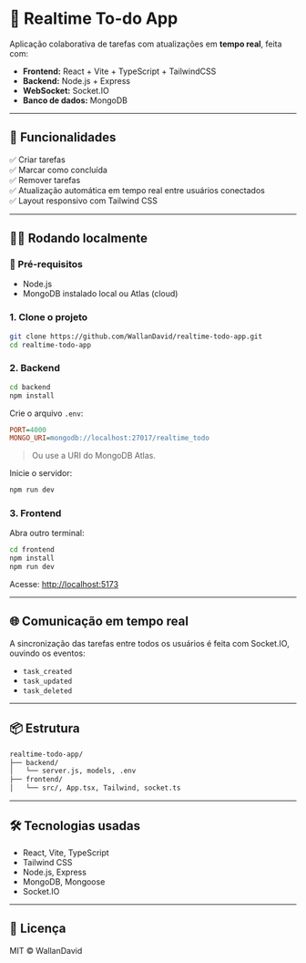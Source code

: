 # 📝 Realtime To-do App

Aplicação colaborativa de tarefas com atualizações em **tempo real**, feita com:

- **Frontend:** React + Vite + TypeScript + TailwindCSS  
- **Backend:** Node.js + Express  
- **WebSocket:** Socket.IO  
- **Banco de dados:** MongoDB  

---

## 🚀 Funcionalidades

✅ Criar tarefas  
✅ Marcar como concluída  
✅ Remover tarefas  
✅ Atualização automática em tempo real entre usuários conectados  
✅ Layout responsivo com Tailwind CSS  

---

## 🧑‍💻 Rodando localmente

### 🔧 Pré-requisitos

- Node.js  
- MongoDB instalado local ou Atlas (cloud)  

### 1. Clone o projeto

```bash
git clone https://github.com/WallanDavid/realtime-todo-app.git
cd realtime-todo-app
```

### 2. Backend

```bash
cd backend
npm install
```

Crie o arquivo `.env`:

```ini
PORT=4000
MONGO_URI=mongodb://localhost:27017/realtime_todo
```

> Ou use a URI do MongoDB Atlas.

Inicie o servidor:

```bash
npm run dev
```

### 3. Frontend

Abra outro terminal:

```bash
cd frontend
npm install
npm run dev
```

Acesse: [http://localhost:5173](http://localhost:5173)

---

## 🌐 Comunicação em tempo real

A sincronização das tarefas entre todos os usuários é feita com Socket.IO, ouvindo os eventos:

- `task_created`  
- `task_updated`  
- `task_deleted`  

---

## 📦 Estrutura

```bash
realtime-todo-app/
├── backend/
│   └── server.js, models, .env
├── frontend/
│   └── src/, App.tsx, Tailwind, socket.ts
```

---

## 🛠️ Tecnologias usadas

- React, Vite, TypeScript  
- Tailwind CSS  
- Node.js, Express  
- MongoDB, Mongoose  
- Socket.IO  

---

## 📄 Licença

MIT © WallanDavid
